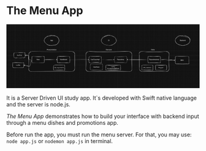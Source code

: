 # The Menu App #

![](https://github.com/vpiresc/the-menu-app/blob/main/Images/high_level_design.png)

It is a Server Driven UI study app. It`s developed with Swift native language and the server is node.js.

*The Menu App* demonstrates how to build your interface with backend input through a menu dishes and promotions app.

Before run the app, you must run the menu server. For that, you may use: `node app.js` or `nodemon app.js` in terminal.
